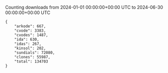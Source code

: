 
Counting downloads from 2024-01-01 00:00:00+00:00 UTC to 2024-06-30 00:00:00+00:00 UTC

```
{
    "arkode": 667,
    "cvode": 3383,
    "cvodes": 1487,
    "ida": 630,
    "idas": 267,
    "kinsol": 202,
    "sundials": 72080,
    "clones": 55987,
    "total": 134703
}
```
